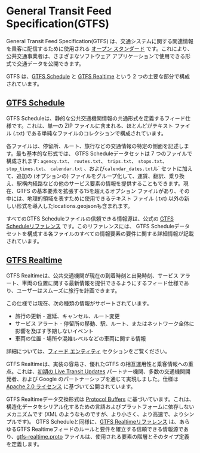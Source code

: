 # General Transit Feed Specification(GTFS)

General Transit Feed Specification(GTFS) は、交通システムに関する関連情報を乗客に配信するために使用される [オープン スタンダード](https:) です。これにより、公共交通事業者は、さまざまなソフトウェア アプリケーションで使用できる形式で交通データを公開できます。

GTFS は、[GTFS Schedule](../schedule/reference) と [GTFS Realtime](../realtime/reference) という 2 つの主要な部分で構成されています。

## [GTFS Schedule](../schedule/reference)

GTFS Scheduleは、静的な公共交通機関情報の共通形式を定義するフィード仕様です。これは、単一の ZIP ファイルに含まれる、ほとんどがテキスト ファイル (.txt) である単純なファイルのコレクションで構成されています。 

各ファイルは、停留所、ルート、旅行などの交通情報の特定の側面を記述します。最も基本的な形式では、 GTFS Scheduleデータセットは 7 つのファイルで構成されます: `agency.txt`、 `routes.txt`、 `trips.txt`、 `stops.txt`、 `stop_times.txt`、 `calendar.txt` 、および`calendar_dates.txt`ル` セットに加えて、追加の (オプションの) ファイルをグループ化して、運賃、翻訳、乗り換え、駅構内経路などの他のサービス要素の情報を提供することもできます。現在、GTFS の基本要素を拡張する15を超えるオプション ファイルがあり、その中には、地理的領域を表すために使用できるテキスト ファイル (.txt) 以外の新しい形式を導入したlocations.geojsonも含まれます。 

すべてのGTFS Scheduleファイルの信頼できる情報源は、公式の [GTFS Scheduleリファレンス](../schedule/reference) です。このリファレンスには、 GTFS Scheduleデータセットを構成する各ファイルのすべての情報要素の要件に関する詳細情報が記載されています。


## [GTFS Realtime](../realtime/reference)

GTFS Realtimeは、公共交通機関が現在の到着時刻と出発時刻、サービス アラート、車両の位置に関する最新情報を提供できるようにするフィード仕様であり、ユーザーはスムーズに旅行を計画できます。

この仕様では現在、次の種類の情報がサポートされています。

- 旅行の更新 - 遅延、キャンセル、ルート変更
- サービス アラート - 停留所の移動、駅、ルート、またはネットワーク全体に影響を及ぼす予期しないイベント
- 車両の位置 - 場所や混雑レベルなどの車両に関する情報

詳細については、[フィード エンティティ](../realtime/feed_entities/overview) セクションをご覧ください。

GTFS Realtimeは、実装の容易さ、優れたGTFS の相互運用性と乗客情報への重点。これは、[初期の Live Transit Updates](https://developers.google.com/transit/google-transit#LiveTransitUpdates) パートナー機関、多数の交通機関開発者、および Google のパートナーシップを通じて実現しました。仕様は [Apache 2.0 ライセンス](http://www.apache.org/licenses/LICENSE-2.0.html) に基づいて公開されています。

GTFS Realtimeデータ交換形式は [Protocol Buffers](https://developers.google.com/protocol-buffers/) に基づいています。これは、構造化データをシリアル化するための言語およびプラットフォームに依存しないメカニズムです (XML のようなものですが、より小さく、より高速で、よりシンプルです)。 GTFS Scheduleと同様に、[GTFS Realtimeリファレンス](../realtime/reference) は、あらゆるGTFS Realtimeフィードのルールと要件を確立する信頼できる情報源であり、[gtfs-realtime.proto](../realtime/proto) ファイルは、使用される要素の階層とそのタイプ定義を定義します。
